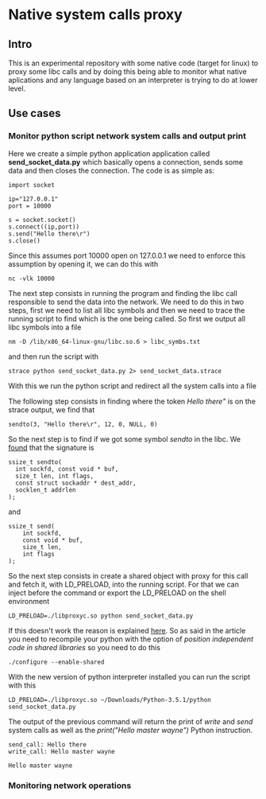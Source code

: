 # Native system calls proxy

## Intro

This is an experimental repository with some native code (target for linux) to proxy some libc calls and by doing this being able to monitor what native aplications and any language based on an interpreter is trying to do at lower level.


## Use cases

### Monitor python script network system calls and output print

Here we create a simple python application application called **send_socket_data.py** which basically opens a connection, sends some data and then closes the connection. The code is as simple as:

    import socket

    ip="127.0.0.1"
    port = 10000

    s = socket.socket()
    s.connect((ip,port))
    s.send("Hello there\r")
    s.close()

Since this assumes port 10000 open on 127.0.0.1 we need to enforce this assumption by opening it, we can do this with

    nc -vlk 10000

The next step consists in running the program and finding the libc call responsible to send the data into the network. We need to do this in two steps, first we need to list all libc symbols and then we need to trace the running script to find which is the one being called. So first we output all libc symbols into a file

    nm -D /lib/x86_64-linux-gnu/libc.so.6 > libc_symbs.txt

and then run the script with

    strace python send_socket_data.py 2> send_socket_data.strace

With this we run the python script and redirect all the system calls into a file

The following step consists in finding where the token *Hello there"* is on the strace output, we find that

    sendto(3, "Hello there\r", 12, 0, NULL, 0)

So the next step is to find if we got some symbol *sendto* in the libc. We [found](http://linux.die.net/man/2/sendto) that the signature is

    ssize_t sendto(
      int sockfd, const void * buf,
      size_t len, int flags,
      const struct sockaddr * dest_addr,
      socklen_t addrlen
    );

and

    ssize_t send(
        int sockfd,
        const void * buf,
        size_t len,
        int flags
    );

So the next step consists in create a shared object with proxy for this call and fetch it, with LD_PRELOAD, into the running script. For that we can inject before the command or export the LD_PRELOAD on the shell environment

    LD_PRELOAD=./libproxyc.so python send_socket_data.py

If this doesn't work the reason is explained [here](https://eklitzke.org/ld-preload-hacks). So as said in the article you need to recompile your python with the option of *position independent code in shared libraries* so you need to do this

    ./configure --enable-shared

With the new version of python interpreter installed you can run the script with this

    LD_PRELOAD=./libproxyc.so ~/Downloads/Python-3.5.1/python send_socket_data.py

The output of the previous command will return the print of *write* and *send* system calls as well as the *print("Hello master wayne")* Python instruction.

    send_call: Hello there
    write_call: Hello master wayne

    Hello master wayne

### Monitoring network operations
